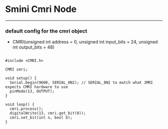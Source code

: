# Smini Cmri Node 

---- 

### default config for the cmri object 
* CMRI(unsigned int address = 0, unsigned int input_bits = 24, unsigned int output_bits = 48)


```

#include <CMRI.h>

CMRI cmri;

void setup() {
  Serial.begin(9600, SERIAL_8N2); // SERIAL_8N2 to match what JMRI expects CMRI hardware to use
  pinMode(13, OUTPUT);
}

void loop() {
  cmri.process();
  digitalWrite(13, cmri.get_bit(0));
  cmri.set_bit(int n, bool b);
}

```